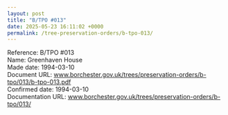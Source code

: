 ```yaml
---
layout: post
title: "B/TPO #013"
date: 2025-05-23 16:11:02 +0000
permalink: /tree-preservation-orders/b-tpo-013/
---
```


Reference: B/TPO #013 <br/>
Name: Greenhaven House<br/>
Made date: 1994-03-10<br/>
Document URL: www.borchester.gov.uk/trees/preservation-orders/b-tpo/013/b-tpo-013.pdf<br/>
Confirmed date: 1994-03-10<br/>
Documentation URL: www.borchester.gov.uk/trees/preservation-orders/b-tpo/013/<br/>

